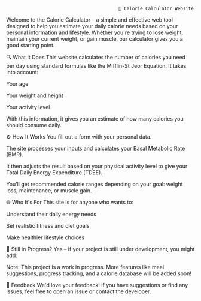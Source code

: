                                              
                                              🥗 Calorie Calculator Website


Welcome to the Calorie Calculator – a simple and effective web tool designed to help you estimate your daily calorie needs based on your personal information and lifestyle. Whether you're trying to lose weight, maintain your current weight, or gain muscle, our calculator gives you a good starting point.

🔍 What It Does
This website calculates the number of calories you need per day using standard formulas like the Mifflin-St Jeor Equation. It takes into account:

Your age

Your weight and height

Your activity level

With this information, it gives you an estimate of how many calories you should consume daily.

⚙️ How It Works
You fill out a form with your personal data.

The site processes your inputs and calculates your Basal Metabolic Rate (BMR).

It then adjusts the result based on your physical activity level to give your Total Daily Energy Expenditure (TDEE).

You’ll get recommended calorie ranges depending on your goal: weight loss, maintenance, or muscle gain.

🌐 Who It's For
This site is for anyone who wants to:

Understand their daily energy needs

Set realistic fitness and diet goals

Make healthier lifestyle choices

🚧 Still in Progress?
Yes – if your project is still under development, you might add:

Note: This project is a work in progress. More features like meal suggestions, progress tracking, and a calorie database will be added soon!

📩 Feedback
We'd love your feedback! If you have suggestions or find any issues, feel free to open an issue or contact the developer.
